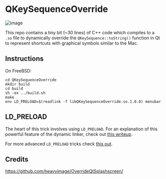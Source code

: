 # QKeySequenceOverride

![image](https://user-images.githubusercontent.com/2480569/137368240-56cccc96-e565-43f0-8590-966b467e7f4f.png)

This repo contains a tiny bit (~30 lines) of C++ code which compiles to a `.so` file to dynamically override the `QKeySequence::toString()` function in Qt to represent shortcuts with graphical symbols similar to the Mac.

## Instructions

On FreeBSD:

```
cd QKeySequenceOverride
mkdir build
cd build
sh -ex ../build.sh
make
env LD_PRELOAD=$(readlink -f libQKeySequenceOverride.so.1.0.0) menubar
```

## LD_PRELOAD
The heart of this trick involves using `LD_PRELOAD`.  For an explanation of this powerful feature of the dynamic linker, check out [this writeup](https://rafalcieslak.wordpress.com/2013/04/02/dynamic-linker-tricks-using-ld_preload-to-cheat-inject-features-and-investigate-programs/).

For more advanced `LD_PRELOAD` tricks check [this out](http://www.goldsborough.me/c/low-level/kernel/2016/08/29/16-48-53-the_-ld_preload-_trick/).

## Credits

https://github.com/heavyimage/OverrideQtSplashscreen/

